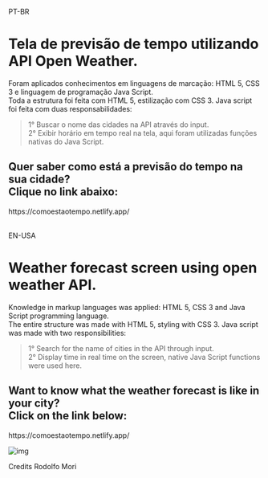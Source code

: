 PT-BR
<h1>Tela de previsão de tempo utilizando API Open Weather.</h1>

<p>Foram aplicados conhecimentos em linguagens de marcação: HTML 5, CSS 3 e linguagem de programação Java Script.<br>Toda a estrutura foi feita com HTML 5, estilização com CSS 3. Java script foi feita com duas responsabilidades:
  
> 1° Buscar o nome das cidades na API através do input.<br>2° Exibir horário em tempo real na tela, aqui foram utilizadas funções nativas do Java Script.</p>

<h2>Quer saber como está a previsão do tempo na sua cidade?<br>Clique no link abaixo:</h2>
https://comoestaotempo.netlify.app/<br>

<br>

EN-USA
<h1>Weather forecast screen using open weather API.</h1>

<p>Knowledge in markup languages was applied: HTML 5, CSS 3 and Java Script programming language.<br>The entire structure was made with HTML 5, styling with CSS 3. Java script was made with two responsibilities:
  
> 1° Search for the name of cities in the API through input.<br>2° Display time in real time on the screen, native Java Script functions were used here.</p>

<h2>Want to know what the weather forecast is like in your city?<br>Click on the link below:</h2>
https://comoestaotempo.netlify.app/
<br>

![img](https://github.com/witorlinhares/weather-forecast/assets/154279407/f235086d-d6fc-4514-8e77-b5ef0a7fa0b6)
<br>
<p>Credits Rodolfo Mori</p>
